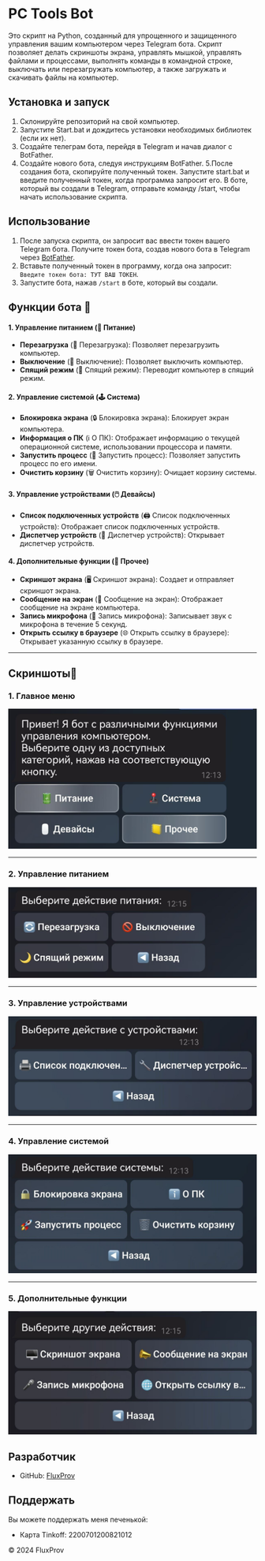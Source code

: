 # PC Tools Bot

Это скрипт на Python, созданный для упрощенного и защищенного управления вашим компьютером через Telegram бота. Скрипт позволяет делать скриншоты экрана, управлять мышкой, управлять файлами и процессами, выполнять команды в командной строке, выключать или перезагружать компьютер, а также загружать и скачивать файлы на компьютер.

## Установка и запуск

1. Склонируйте репозиторий на свой компьютер.
2. Запустите Start.bat и дождитесь установки необходимых библиотек (если их нет).
3. Создайте телеграм бота, перейдя в Telegram и начав диалог с BotFather.
4. Создайте нового бота, следуя инструкциям BotFather.
5.После создания бота, скопируйте полученный токен.
Запустите start.bat и введите полученный токен, когда программа запросит его.
В боте, который вы создали в Telegram, отправьте команду /start, чтобы начать использование скрипта.
   


## Использование

1. После запуска скрипта, он запросит вас ввести токен вашего Telegram бота. Получите токен бота, создав нового бота в Telegram через [BotFather](https://core.telegram.org/bots#botfather).
2. Вставьте полученный токен в программу, когда она запросит: `Введите токен бота: ТУТ ВАШ ТОКЕН`.
3. Запустите бота, нажав `/start` в боте, который вы создали.

## Функции бота 🤖

#### 1. **Управление питанием** (🔋 Питание)
- **Перезагрузка** (🔄 Перезагрузка): Позволяет перезагрузить компьютер.
- **Выключение** (🚫 Выключение): Позволяет выключить компьютер.
- **Спящий режим** (🌙 Спящий режим): Переводит компьютер в спящий режим.

#### 2. **Управление системой** (🕹️ Система)
- **Блокировка экрана** (🔒 Блокировка экрана): Блокирует экран компьютера.
- **Информация о ПК** (ℹ️ О ПК): Отображает информацию о текущей операционной системе, использовании процессора и памяти.
- **Запустить процесс** (🚀 Запустить процесс): Позволяет запустить процесс по его имени.
- **Очистить корзину** (🗑️ Очистить корзину): Очищает корзину системы.

#### 3. **Управление устройствами** (🖱️ Девайсы)
- **Список подключенных устройств** (🖨️ Список подключенных устройств): Отображает список подключенных устройств.
- **Диспетчер устройств** (🔧 Диспетчер устройств): Открывает диспетчер устройств.

#### 4. **Дополнительные функции** (📒 Прочее)
- **Скриншот экрана** (🖥️ Скриншот экрана): Создает и отправляет скриншот экрана.
- **Сообщение на экран** (📣 Сообщение на экран): Отображает сообщение на экране компьютера.
- **Запись микрофона** (🎤 Запись микрофона): Записывает звук с микрофона в течение 5 секунд.
- **Открыть ссылку в браузере** (🌐 Открыть ссылку в браузере): Открывает указанную ссылку в браузере.

---

## Скриншоты📜

### 1. Главное меню
![Главное меню](screenshots/5.jpg)

---

### 2. Управление питанием
![Управление питанием](screenshots/2.jpg)

---

### 3. Управление устройствами
![Управление устройствами](screenshots/3.jpg)

---

### 4. Управление системой
![Управление системой](screenshots/4.jpg)

---

### 5. Дополнительные функции
![Дополнительные функции](screenshots/1.jpg)

## Разработчик

- GitHub: [FluxProv](https://github.com/ВашGitHubUsername)

## Поддержать

Вы можете поддержать меня печенькой:

- Карта Tinkoff: 2200701200821012

© 2024 FluxProv


